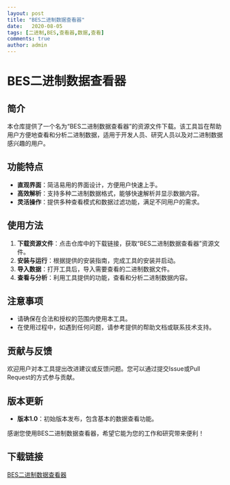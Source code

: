 ```yaml
---
layout: post
title: "BES二进制数据查看器"
date:   2020-08-05
tags: [二进制,BES,查看器,数据,查看]
comments: true
author: admin
---
```

# BES二进制数据查看器

## 简介

本仓库提供了一个名为“BES二进制数据查看器”的资源文件下载。该工具旨在帮助用户方便地查看和分析二进制数据，适用于开发人员、研究人员以及对二进制数据感兴趣的用户。

## 功能特点

- **直观界面**：简洁易用的界面设计，方便用户快速上手。
- **高效解析**：支持多种二进制数据格式，能够快速解析并显示数据内容。
- **灵活操作**：提供多种查看模式和数据过滤功能，满足不同用户的需求。

## 使用方法

1. **下载资源文件**：点击仓库中的下载链接，获取“BES二进制数据查看器”资源文件。
2. **安装与运行**：根据提供的安装指南，完成工具的安装并启动。
3. **导入数据**：打开工具后，导入需要查看的二进制数据文件。
4. **查看与分析**：利用工具提供的功能，查看和分析二进制数据内容。

## 注意事项

- 请确保在合法和授权的范围内使用本工具。
- 在使用过程中，如遇到任何问题，请参考提供的帮助文档或联系技术支持。

## 贡献与反馈

欢迎用户对本工具提出改进建议或反馈问题。您可以通过提交Issue或Pull Request的方式参与贡献。

## 版本更新

- **版本1.0**：初始版本发布，包含基本的数据查看功能。

感谢您使用BES二进制数据查看器，希望它能为您的工作和研究带来便利！

## 下载链接

[BES二进制数据查看器](https://pan.quark.cn/s/6e4f6add6487)